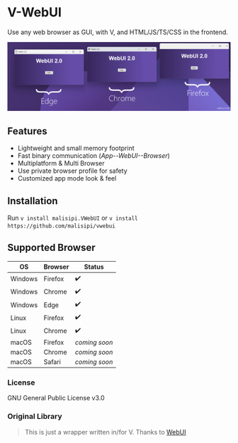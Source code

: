 # V-WebUI

Use any web browser as GUI, with V, and HTML/JS/TS/CSS in the frontend.

![ScreenShot](screenshot.png)

## Features

- Lightweight and small memory footprint
- Fast binary communication (*App--WebUI--Browser*)
- Multiplatform & Multi Browser
- Use private browser profile for safety
- Customized app mode look & feel

## Installation

Run ```v install malisipi.VWebUI``` or ```v install https://github.com/malisipi/vwebui```

## Supported Browser

| OS | Browser | Status |
| ------ | ------ | ------ |
| Windows | Firefox | ✔️ |
| Windows | Chrome | ✔️ |
| Windows | Edge | ✔️ |
| Linux | Firefox | ✔️ |
| Linux | Chrome | ✔️ |
| macOS | Firefox | *coming soon* |
| macOS | Chrome | *coming soon* |
| macOS | Safari | *coming soon* |

### License

GNU General Public License v3.0

### Original Library

> This is just a wrapper written in/for V. Thanks to [WebUI](https://github.com/alifcommunity/webui)
